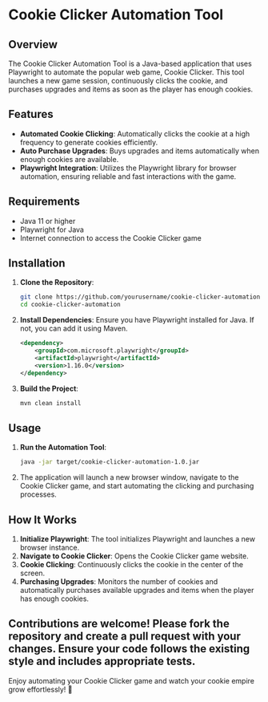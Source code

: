 # Cookie Clicker Automation Tool

## Overview

The Cookie Clicker Automation Tool is a Java-based application that uses Playwright to automate the popular web game, Cookie Clicker. This tool launches a new game session, continuously clicks the cookie, and purchases upgrades and items as soon as the player has enough cookies.

## Features

- **Automated Cookie Clicking**: Automatically clicks the cookie at a high frequency to generate cookies efficiently.
- **Auto Purchase Upgrades**: Buys upgrades and items automatically when enough cookies are available.
- **Playwright Integration**: Utilizes the Playwright library for browser automation, ensuring reliable and fast interactions with the game.

## Requirements

- Java 11 or higher
- Playwright for Java
- Internet connection to access the Cookie Clicker game

## Installation

1. **Clone the Repository**:
    ```sh
    git clone https://github.com/yourusername/cookie-clicker-automation.git
    cd cookie-clicker-automation
    ```

2. **Install Dependencies**:
   Ensure you have Playwright installed for Java. If not, you can add it using Maven. 

    ```xml
    <dependency>
        <groupId>com.microsoft.playwright</groupId>
        <artifactId>playwright</artifactId>
        <version>1.16.0</version>
    </dependency>
    ```

3. **Build the Project**:
    ```sh
    mvn clean install
    ```

## Usage

1. **Run the Automation Tool**:
    ```sh
    java -jar target/cookie-clicker-automation-1.0.jar
    ```

2. The application will launch a new browser window, navigate to the Cookie Clicker game, and start automating the clicking and purchasing processes.

## How It Works

1. **Initialize Playwright**: The tool initializes Playwright and launches a new browser instance.
2. **Navigate to Cookie Clicker**: Opens the Cookie Clicker game website.
3. **Cookie Clicking**: Continuously clicks the cookie in the center of the screen.
4. **Purchasing Upgrades**: Monitors the number of cookies and automatically purchases available upgrades and items when the player has enough cookies.

Contributions are welcome! Please fork the repository and create a pull request with your changes. Ensure your code follows the existing style and includes appropriate tests.
---

Enjoy automating your Cookie Clicker game and watch your cookie empire grow effortlessly! 🍪
